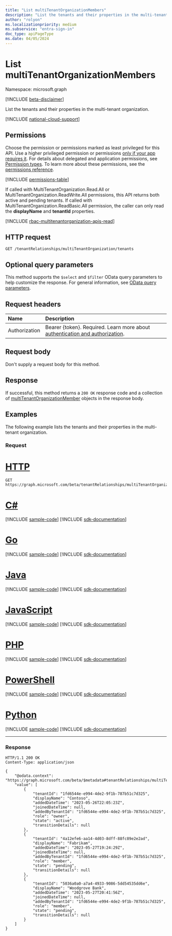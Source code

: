 ```yaml
---
title: "List multiTenantOrganizationMembers"
description: "List the tenants and their properties in the multi-tenant organization."
author: "rolyon"
ms.localizationpriority: medium
ms.subservice: "entra-sign-in"
doc_type: apiPageType
ms.date: 04/05/2024
---
```


# List multiTenantOrganizationMembers
Namespace: microsoft.graph

[!INCLUDE [beta-disclaimer](../../includes/beta-disclaimer.md)]

List the tenants and their properties in the multi-tenant organization.

[!INCLUDE [national-cloud-support](../../includes/global-only.md)]

## Permissions
Choose the permission or permissions marked as least privileged for this API. Use a higher privileged permission or permissions [only if your app requires it](/graph/permissions-overview#best-practices-for-using-microsoft-graph-permissions). For details about delegated and application permissions, see [Permission types](/graph/permissions-overview#permission-types). To learn more about these permissions, see the [permissions reference](/graph/permissions-reference).

<!-- { "blockType": "permissions", "name": "multitenantorganization_list_tenants" } -->
[!INCLUDE [permissions-table](../includes/permissions/multitenantorganization-list-tenants-permissions.md)]

If called with MultiTenantOrganization.Read.All or MultiTenantOrganization.ReadWrite.All permissions, this API returns both active and pending tenants. If called with MultiTenantOrganization.ReadBasic.All permission, the caller can only read the **displayName** and **tenantId** properties.

[!INCLUDE [rbac-multitenantorganization-apis-read](../includes/rbac-for-apis/rbac-multitenantorganization-apis-read.md)]

## HTTP request

<!-- {
  "blockType": "ignored"
}
-->
```http
GET /tenantRelationships/multiTenantOrganization/tenants
```

## Optional query parameters
This method supports the `$select` and `$filter` OData query parameters to help customize the response. For general information, see [OData query parameters](/graph/query-parameters).

## Request headers
|Name|Description|
|:---|:---|
|Authorization|Bearer {token}. Required. Learn more about [authentication and authorization](/graph/auth/auth-concepts).|

## Request body
Don't supply a request body for this method.

## Response

If successful, this method returns a `200 OK` response code and a collection of [multiTenantOrganizationMember](../resources/multitenantorganizationmember.md) objects in the response body.

## Examples

The following example lists the tenants and their properties in the multi-tenant organization.

### Request

# [HTTP](#tab/http)
<!-- {
  "blockType": "request",
  "name": "list_multitenantorganizationmember"
}
-->
```http
GET https://graph.microsoft.com/beta/tenantRelationships/multiTenantOrganization/tenants
```

# [C#](#tab/csharp)
[!INCLUDE [sample-code](../includes/snippets/csharp/list-multitenantorganizationmember-csharp-snippets.md)]
[!INCLUDE [sdk-documentation](../includes/snippets/snippets-sdk-documentation-link.md)]

# [Go](#tab/go)
[!INCLUDE [sample-code](../includes/snippets/go/list-multitenantorganizationmember-go-snippets.md)]
[!INCLUDE [sdk-documentation](../includes/snippets/snippets-sdk-documentation-link.md)]

# [Java](#tab/java)
[!INCLUDE [sample-code](../includes/snippets/java/list-multitenantorganizationmember-java-snippets.md)]
[!INCLUDE [sdk-documentation](../includes/snippets/snippets-sdk-documentation-link.md)]

# [JavaScript](#tab/javascript)
[!INCLUDE [sample-code](../includes/snippets/javascript/list-multitenantorganizationmember-javascript-snippets.md)]
[!INCLUDE [sdk-documentation](../includes/snippets/snippets-sdk-documentation-link.md)]

# [PHP](#tab/php)
[!INCLUDE [sample-code](../includes/snippets/php/list-multitenantorganizationmember-php-snippets.md)]
[!INCLUDE [sdk-documentation](../includes/snippets/snippets-sdk-documentation-link.md)]

# [PowerShell](#tab/powershell)
[!INCLUDE [sample-code](../includes/snippets/powershell/list-multitenantorganizationmember-powershell-snippets.md)]
[!INCLUDE [sdk-documentation](../includes/snippets/snippets-sdk-documentation-link.md)]

# [Python](#tab/python)
[!INCLUDE [sample-code](../includes/snippets/python/list-multitenantorganizationmember-python-snippets.md)]
[!INCLUDE [sdk-documentation](../includes/snippets/snippets-sdk-documentation-link.md)]

---

### Response

<!-- {
  "blockType": "response",
  "truncated": true,
  "@odata.type": "Collection(microsoft.graph.multiTenantOrganizationMember)"
}
-->
```http
HTTP/1.1 200 OK
Content-Type: application/json

{
    "@odata.context": "https://graph.microsoft.com/beta/$metadata#tenantRelationships/multiTenantOrganization/tenants",
    "value": [
        {
            "tenantId": "1fd6544e-e994-4de2-9f1b-787b51c7d325",
            "displayName": "Contoso",
            "addedDateTime": "2023-05-26T22:05:23Z",
            "joinedDateTime": null,
            "addedByTenantId": "1fd6544e-e994-4de2-9f1b-787b51c7d325",
            "role": "owner",
            "state": "active",
            "transitionDetails": null
        },
        {
            "tenantId": "4a12efe6-aa14-4d03-8dff-88fc89e2e2ad",
            "displayName": "Fabrikam",
            "addedDateTime": "2023-05-27T19:24:29Z",
            "joinedDateTime": null,
            "addedByTenantId": "1fd6544e-e994-4de2-9f1b-787b51c7d325",
            "role": "member",
            "state": "pending",
            "transitionDetails": null
        },
        {
            "tenantId": "5036a0a0-a7a4-4933-9086-5dd54535dd6e",
            "displayName": "Woodgrove Bank",
            "addedDateTime": "2023-05-27T20:41:56Z",
            "joinedDateTime": null,
            "addedByTenantId": "1fd6544e-e994-4de2-9f1b-787b51c7d325",
            "role": "member",
            "state": "pending",
            "transitionDetails": null
        }
    ]
}
```

